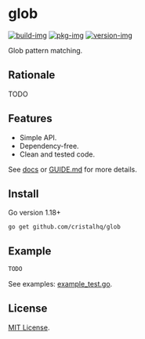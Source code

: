 # glob

[![build-img]][build-url]
[![pkg-img]][pkg-url]
[![version-img]][version-url]

Glob pattern matching.

## Rationale

TODO

## Features

* Simple API.
* Dependency-free.
* Clean and tested code.

See [docs][pkg-url] or [GUIDE.md](GUIDE.md) for more details.

## Install

Go version 1.18+

```
go get github.com/cristalhq/glob
```

## Example

```go
TODO
```

See examples: [example_test.go](example_test.go).

## License

[MIT License](LICENSE).

[build-img]: https://github.com/cristalhq/glob/workflows/build/badge.svg
[build-url]: https://github.com/cristalhq/glob/actions
[pkg-img]: https://pkg.go.dev/badge/cristalhq/glob
[pkg-url]: https://pkg.go.dev/github.com/cristalhq/glob
[version-img]: https://img.shields.io/github/v/release/cristalhq/glob
[version-url]: https://github.com/cristalhq/glob/releases
